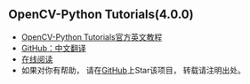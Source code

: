 ## OpenCV-Python Tutorials(4.0.0)
- [OpenCV-Python Tutorials官方英文教程](https://docs.opencv.org/4.0.0/d6/d00/tutorial_py_root.html)
- [GitHub：中文翻译](https://github.com/HLearning/OpenCV-Python-Tutorials)
- [在线阅读](https://opencv-python-tutorials.readthedocs.io)
- 如果对你有帮助， 请在[GitHub](https://github.com/HLearning/OpenCV-Python-Tutorials)上Star该项目， 转载请注明出处。
